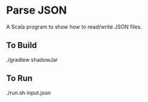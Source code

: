 # Parse JSON

A Scala program to show how to read/write JSON files.

## To Build

./gradlew shadowJar

## To Run

./run.sh input.json
